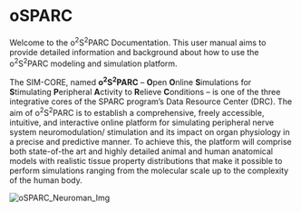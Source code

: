 # oSPARC

Welcome to the o<sup>2</sup>S<sup>2</sup>PARC Documentation. This user manual aims to provide detailed information and background about how to use the o<sup>2</sup>S<sup>2</sup>PARC modeling and simulation platform.


The SIM-CORE, named **o<sup>2</sup>S<sup>2</sup>PARC** – **O**pen **O**nline **S**imulations for **S**timulating **P**eripheral **A**ctivity to **R**elieve **C**onditions – is one of the three integrative cores of the SPARC program’s Data Resource Center (DRC). The aim of o<sup>2</sup>S<sup>2</sup>PARC is to establish a comprehensive, freely accessible, intuitive, and interactive online platform for simulating peripheral nerve system neuromodulation/ stimulation and its impact on organ physiology in a precise and predictive manner. To achieve this, the platform will comprise both state-of-the art and highly detailed animal and human anatomical models with realistic tissue property distributions that make it possible to perform simulations ranging from the molecular scale up to the complexity of the human body.

![oSPARC_Neuroman_Img](https://user-images.githubusercontent.com/32800795/61083844-ff48fb00-a42c-11e9-8e63-fa2d709c8baf.png)
<!-- ![oS_scheme](https://user-images.githubusercontent.com/32800795/60989473-69d33b80-a346-11e9-91ee-25fd52b8315a.jpg) -->

<!-- ## What is it?

a big family


- NIH ![logo](_media/sparc-logo-primary.svg ':size=100%')


- DAT: ![logo](_media/sparc-logo-datcore.svg ':size=50%')
- MAP: ![logo](_media/sparc-logo-mapcore.svg ':size=50%')


- SIM: ![logo](_media/sparc-logo-simcore.svg ':size=100%')

## Open source
 This is a cool tool

asdf
asdf -->
